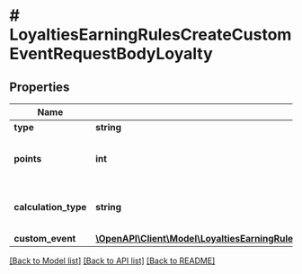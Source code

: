 # # LoyaltiesEarningRulesCreateCustomEventRequestBodyLoyalty

## Properties

Name | Type | Description | Notes
------------ | ------------- | ------------- | -------------
**type** | **string** |  | [optional]
**points** | **int** | Defines how the points will be added to the loyalty card. FIXED adds a fixed number of points. | [optional]
**calculation_type** | **string** | CUSTOM_EVENT_METADATA: Custom event metadata (X points for every Y in metadata attribute). | [optional] [default to 'CUSTOM_EVENT_METADATA']
**custom_event** | [**\OpenAPI\Client\Model\LoyaltiesEarningRulesCreateCustomEventRequestBodyLoyaltyCustomEvent**](LoyaltiesEarningRulesCreateCustomEventRequestBodyLoyaltyCustomEvent.md) |  | [optional]

[[Back to Model list]](../../README.md#models) [[Back to API list]](../../README.md#endpoints) [[Back to README]](../../README.md)
